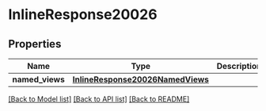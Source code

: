 # InlineResponse20026

## Properties
Name | Type | Description | Notes
------------ | ------------- | ------------- | -------------
**named_views** | [**InlineResponse20026NamedViews**](InlineResponse20026NamedViews.md) |  | [optional] 

[[Back to Model list]](../README.md#documentation-for-models) [[Back to API list]](../README.md#documentation-for-api-endpoints) [[Back to README]](../README.md)


